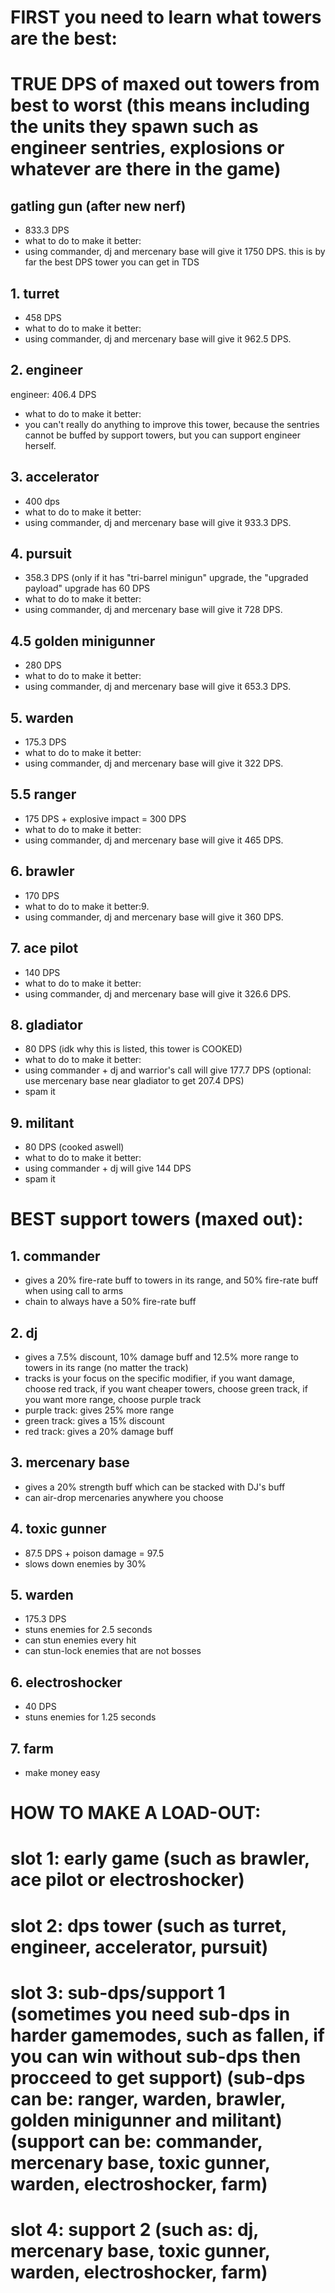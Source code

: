 # FIRST you need to learn what towers are the best:
# TRUE DPS of maxed out towers from best to worst (this means including the units they spawn such as engineer sentries, explosions or whatever are there in the game)
## gatling gun (after new nerf)
- 833.3 DPS
- what to do to make it better:
- using commander, dj and mercenary base will give it 1750 DPS. this is by far the best DPS tower you can get in TDS
## 1. turret
- 458 DPS
- what to do to make it better:
- using commander, dj and mercenary base will give it 962.5 DPS.
## 2. engineer
engineer: 406.4 DPS
- what to do to make it better:
- you can't really do anything to improve this tower, because the sentries cannot be buffed by support towers, but you can support engineer herself.
## 3. accelerator
- 400 dps
- what to do to make it better:
- using commander, dj and mercenary base will give it 933.3 DPS.
## 4. pursuit
- 358.3 DPS (only if it has "tri-barrel minigun" upgrade, the "upgraded payload" upgrade has 60 DPS
- what to do to make it better:
- using commander, dj and mercenary base will give it 728 DPS.
## 4.5 golden minigunner
- 280 DPS
- what to do to make it better:
- using commander, dj and mercenary base will give it 653.3 DPS.
## 5. warden
- 175.3 DPS
- what to do to make it better:
- using commander, dj and mercenary base will give it 322 DPS.
## 5.5 ranger
- 175 DPS + explosive impact = 300 DPS
- what to do to make it better:
- using commander, dj and mercenary base will give it 465 DPS.
## 6. brawler
- 170 DPS
- what to do to make it better:9.
- using commander, dj and mercenary base will give it 360 DPS.
## 7. ace pilot
- 140 DPS
- what to do to make it better:
- using commander, dj and mercenary base will give it 326.6 DPS.
## 8. gladiator
- 80 DPS (idk why this is listed, this tower is COOKED)
- what to do to make it better:
- using commander + dj and warrior's call will give 177.7 DPS (optional: use mercenary base near gladiator to get 207.4 DPS)
- spam it
## 9. militant
- 80 DPS (cooked aswell)
- what to do to make it better:
- using commander + dj will give 144 DPS
- spam it

# BEST support towers (maxed out):
## 1. commander
- gives a 20% fire-rate buff to towers in its range, and 50% fire-rate buff when using call to arms
- chain to always have a 50% fire-rate buff
## 2. dj
- gives a 7.5% discount, 10% damage buff and 12.5% more range to towers in its range (no matter the track)
- tracks is your focus on the specific modifier, if you want damage, choose red track, if you want cheaper towers, choose green track, if you want more range, choose purple track
- purple track: gives 25% more range
- green track: gives a 15% discount
- red track: gives a 20% damage buff
## 3. mercenary base
- gives a 20% strength buff which can be stacked with DJ's buff
- can air-drop mercenaries anywhere you choose
## 4. toxic gunner
- 87.5 DPS + poison damage = 97.5
- slows down enemies by 30%
## 5. warden
- 175.3 DPS
- stuns enemies for 2.5 seconds
- can stun enemies every hit
- can stun-lock enemies that are not bosses
## 6. electroshocker
- 40 DPS
- stuns enemies for 1.25 seconds
## 7. farm
- make money easy

# HOW TO MAKE A LOAD-OUT:
# slot 1: early game (such as brawler, ace pilot or electroshocker)
# slot 2: dps tower (such as turret, engineer, accelerator, pursuit)
# slot 3: sub-dps/support 1 (sometimes you need sub-dps in harder gamemodes, such as fallen, if you can win without sub-dps then procceed to get support) (sub-dps can be: ranger, warden, brawler, golden minigunner and militant) (support can be: commander, mercenary base, toxic gunner, warden, electroshocker, farm)
# slot 4: support 2 (such as: dj, mercenary base, toxic gunner, warden, electroshocker, farm)
